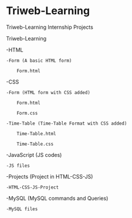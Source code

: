 # Triweb-Learning
Triweb-Learning Internship Projects

Triweb-Learning

-HTML

    -Form (A basic HTML form)

    	Form.html 

-CSS

    -Form (HTML form with CSS added)

       	Form.html

       	Form.css

    -Time-Table (Time-Table Format with CSS added)

       	Time-Table.html

       	Time-Table.css

-JavaScript (JS codes)

    -JS files

-Projects (Project in HTML-CSS-JS)

    -HTML-CSS-JS-Project
 

-MySQL (MySQL commands and Queries)

    -MySQL files

    
